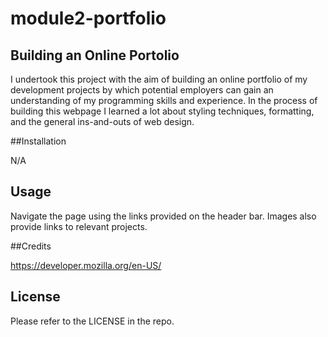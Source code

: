 # module2-portfolio

## Building an Online Portolio

I undertook this project with the aim of building an online portfolio of my development projects by which potential employers can gain an understanding of my programming skills and experience. In the process of building this webpage I learned a lot about styling techniques, formatting, and the general ins-and-outs of web design.

##Installation

N/A

## Usage

Navigate the page using the links provided on the header bar. Images also provide links to relevant projects.

##Credits

https://developer.mozilla.org/en-US/

## License

Please refer to the LICENSE in the repo.
